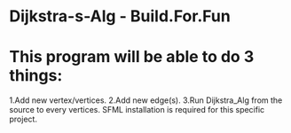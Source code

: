 # Dijkstra-s-Alg - Build.For.Fun


# This program will be able to do 3 things:
  1.Add new vertex/vertices.
  2.Add new edge(s).
  3.Run Dijkstra_Alg from the source to every vertices. SFML installation is required for this specific project.
